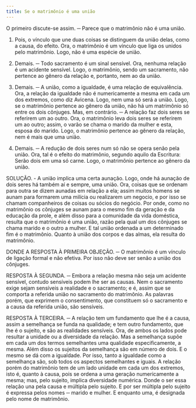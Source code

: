 ```yaml
---
title: Se o matrimônio é uma união
---
```


O primeiro discute-se assim. ─ Parece que o matrimônio não é uma união.  

1. Pois, o vínculo que une duas coisas se distinguem da união delas, como a causa, do efeito. Ora, o matrimônio é um vínculo que liga os unidos pelo matrimônio. Logo, não é uma espécie de união.  

2. Demais. ─ Todo sacramento é um sinal sensível. Ora, nenhuma relação é um acidente sensível. Logo, o matrimônio, sendo um sacramento, não pertence ao gênero da relação e, portanto, nem ao da união.  

3. Demais. ─ A união, como a igualdade, é uma relação de equivalência. Ora, a relação da igualdade não é numericamente a mesma em cada um dos extremos, como diz Avicena. Logo, nem uma só será a união. Logo, se o matrimônio pertence ao gênero da união, não há um matrimônio só entre os dois cônjuges.  Mas, em contrário. ─ A relação faz dois seres se referirem um ao outro. Ora, o matrimônio leva dois seres se referirem um ao outro; assim, o varão se chama o marido da mulher e esta, esposa do marido. Logo, o matrimônio pertence ao gênero da relação, nem é mais que uma união.  

2. Demais. ─ A redução de dois seres num só não se opera senão pela união. Ora, tal é o efeito do matrimônio, segundo aquilo da Escritura: Serão dois em uma só carne. Logo, o matrimônio pertence ao gênero da união.  

SOLUÇÃO. - A união implica uma certa aunação. Logo, onde há aunação de dois seres há também aí e sempre, uma união. Ora, coisas que se ordenam para outra se dizem aunadas em relação a ela; assim muitos homens se aunam para formarem uma milícia ou realizarem um negocio, e por isso se chamam companheiros de coisas ou sócios do negócio. Por onde, como no matrimônio os cônjuges se aunam para o mesmo fim da geração e da educação da prole, e além disso para a comunidade da vida doméstica, resulta que o matrimônio é uma união, razão pela qual um dos cônjuges se chama marido e o outro a mulher. E tal união ordenada a um determinado fim é o matrimônio. Quanto à união dos corpos e das almas, ela resulta do matrimônio.  

DONDE A RESPOSTA À PRIMEIRA OBJEÇÃO. ─ O matrimônio é um vínculo de ligação formal e não efetiva. Por isso não deve ser senão a união dos cônjuges.  

RESPOSTA À SEGUNDA. ─ Embora a relação mesma não seja um acidente sensível, contudo sensíveis podem lhe ser as causas. Nem o sacramento exige sejam sensíveis a realidade e o sacramento; e é, assim que se comporta a referida união no sacramento do matrimônio. As palavras porém, que exprimem o consentimento, que constituem só o sacramento e a causa da referida união, são sensíveis.  

RESPOSTA À TERCEIRA. ─ A relação tem um fundamento que lhe é a causa, assim a semelhança se funda na qualidade; e tem outro fundamento, que lhe é o sujeito, e são as realidades sensíveis. Ora, de ambos os lados pode resultar a unidade ou a diversidade da relação. Mas a semelhança supõe em cada um dos termos semelhantes uma qualidade especificamente, a mesma. Além disso os sujeitos da semelhança são em número de dois. E o mesmo se dá com a igualdade. Por isso, tanto a igualdade como a semelhança são, sob todos os aspectos semelhantes e iguais. A relação porém do matrimônio tem de um lado unidade em cada um dos extremos, isto é, quanto à causa, pois se ordena a uma geração numericamente a mesma; mas, pelo sujeito, implica diversidade numérica. Donde o ser essa relação una pela causa e múltipla pelo sujeito. E por ser múltipla pelo sujeito é expressa pelos nomes ─ marido e mulher. E enquanto uma, é designada pelo nome de matrimônio.